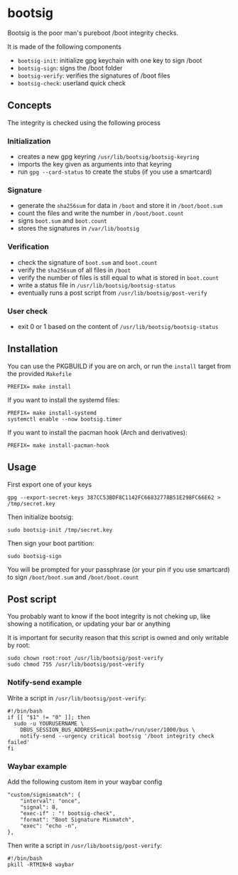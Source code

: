 # bootsig

Bootsig is the poor man's pureboot /boot integrity checks.

It is made of the following components

- `bootsig-init`: initialize gpg keychain with one key to sign /boot
- `bootsig-sign`: signs the /boot folder
- `bootsig-verify`: verifies the signatures of /boot files
- `bootsig-check`: userland quick check

## Concepts

The integrity is checked using the following process

### Initialization

- creates a new gpg keyring `/usr/lib/bootsig/bootsig-keyring`
- imports the key given as arguments into that keyring
- run `gpg --card-status` to create the stubs (if you use a smartcard)

### Signature

- generate the `sha256sum` for data in `/boot` and store it in `/boot/boot.sum`
- count the files and write the number in `/boot/boot.count`
- signs `boot.sum` and `boot.count`
- stores the signatures in `/var/lib/bootsig`

### Verification

- check the signature of `boot.sum` and `boot.count`
- verify the `sha256sum` of all files in `/boot`
- verify the number of files is still equal to what is stored in `boot.count`
- write a status file in `/usr/lib/bootsig/bootsig-status`
- eventually runs a post script from `/usr/lib/bootsig/post-verify`

### User check

- exit 0 or 1 based on the content of `/usr/lib/bootsig/bootsig-status`

## Installation

You can use the PKGBUILD if you are on arch, or run the `install` target from
the provided `Makefile`

    PREFIX= make install

If you want to install the systemd files:

    PREFIX= make install-systemd
    systemctl enable --now bootsig.timer

If you want to install the pacman hook (Arch and derivatives):

    PREFIX= make install-pacman-hook

## Usage

First export one of your keys

    gpg --export-secret-keys 387CC53BDF8C1142FC66832778B51E298FC66E62 > /tmp/secret.key

Then initialize bootsig:

    sudo bootsig-init /tmp/secret.key

Then sign your boot partition:

    sudo bootsig-sign

You will be prompted for your passphrase (or your pin if you use smartcard) to
sign `/boot/boot.sum` and `/boot/boot.count`

## Post script

You probably want to know if the boot integrity is not cheking up, like showing
a notification, or updating your bar or anything

It is important for security reason that this script is owned and only writable
by root:

    sudo chown root:root /usr/lib/bootsig/post-verify
    sudo chmod 755 /usr/lib/bootsig/post-verify

### Notify-send example

Write a script in `/usr/lib/bootsig/post-verify`:

    #!/bin/bash
    if [[ "$1" != "0" ]]; then
	  sudo -u YOURUSERNAME \
	    DBUS_SESSION_BUS_ADDRESS=unix:path=/run/user/1000/bus \
		notify-send --urgency critical bootsig '/boot integrity check failed'
    fi

### Waybar example

Add the following custom item in your waybar config

    "custom/sigmismatch": {
		"interval": "once",
		"signal": 8,
		"exec-if" : "! bootsig-check",
		"format": "Boot Signature Mismatch",
		"exec": "echo -n",
	},

Then write a script in `/usr/lib/bootsig/post-verify`:

    #!/bin/bash
    pkill -RTMIN+8 waybar
